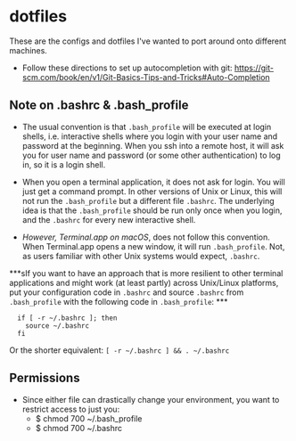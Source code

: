 # dotfiles

These are the configs and dotfiles I've wanted to port around onto different machines.

- Follow these directions to set up autocompletion with git: https://git-scm.com/book/en/v1/Git-Basics-Tips-and-Tricks#Auto-Completion

## Note on .bashrc & .bash_profile

- The usual convention is that `.bash_profile` will be executed at login shells, i.e. interactive shells where you login with your user name and password at the beginning. When you ssh into a remote host, it will ask you for user name and password (or some other authentication) to log in, so it is a login shell.

- When you open a terminal application, it does not ask for login. You will just get a command prompt. In other versions of Unix or Linux, this will not run the `.bash_profile` but a different file `.bashrc`. The underlying idea is that the `.bash_profile` should be run only once when you login, and the `.bashrc` for every new interactive shell.

- *However, Terminal.app on macOS*, does not follow this convention. When Terminal.app opens a new window, it will run `.bash_profile`. Not, as users familiar with other Unix systems would expect, `.bashrc`.

***sIf you want to have an approach that is more resilient to other terminal applications and might work (at least partly) across Unix/Linux platforms, put your configuration code in `.bashrc` and source `.bashrc` from `.bash_profile` with the following code in `.bash_profile`: ***
```
  if [ -r ~/.bashrc ]; then
    source ~/.bashrc
  fi
```
Or the shorter equivalent: `[ -r ~/.bashrc ] && . ~/.bashrc`

## Permissions
- Since either file can drastically change your environment, you want to restrict access to just you:
  - $ chmod 700 ~/.bash_profile
  - $ chmod 700 ~/.bashrc
